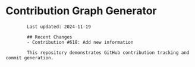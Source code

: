 # Contribution Graph Generator
            
            Last updated: 2024-11-19
            
            ## Recent Changes
            - Contribution #618: Add new information
            
            This repository demonstrates GitHub contribution tracking and commit generation.
        
